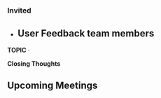 # 
### Invited
* User Feedback team members
   -

**TOPIC**
·  
 
**Closing Thoughts**
	
## Upcoming Meetings 

